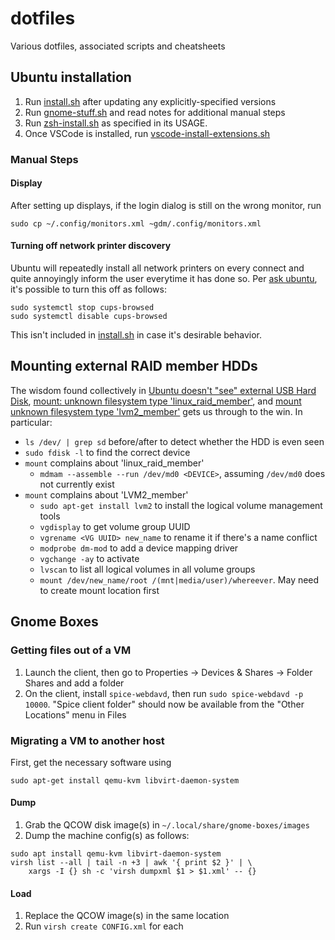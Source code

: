# dotfiles

Various dotfiles, associated scripts and cheatsheets

## Ubuntu installation

1. Run [install.sh](install.sh) after updating any explicitly-specified
   versions
2. Run [gnome-stuff.sh](gnome-stuff.sh) and read notes for additional manual
   steps
3. Run [zsh-install.sh](zsh-install.sh) as specified in its USAGE.
4. Once VSCode is installed, run [vscode-install-extensions.sh](vscode-install-extensions.sh)

### Manual Steps

#### Display

After setting up displays, if the login dialog is still on the wrong monitor, run

```
sudo cp ~/.config/monitors.xml ~gdm/.config/monitors.xml
```

#### Turning off network printer discovery

Ubuntu will repeatedly install all network printers on every connect and quite
annoyingly inform the user everytime it has done so. Per [ask
ubuntu](https://askubuntu.com/questions/345083/how-do-i-disable-automatic-remote-printer-installation),
it's possible to turn this off as follows:

```
sudo systemctl stop cups-browsed
sudo systemctl disable cups-browsed
```

This isn't included in [install.sh](install.sh) in case it's desirable behavior.

## Mounting external RAID member HDDs

The wisdom found collectively in [Ubuntu doesn't "see" external USB Hard
Disk](https://askubuntu.com/questions/318987/ubuntu-doesnt-see-external-usb-hard-disk),
[mount: unknown filesystem type
'linux_raid_member'](https://serverfault.com/questions/383362/mount-unknown-filesystem-type-linux-raid-member),
and [mount unknown filesystem type
'lvm2_member'](https://askubuntu.com/questions/766048/mount-unknown-filesystem-type-lvm2-member)
gets us through to the win. In particular:

- `ls /dev/ | grep sd` before/after to detect whether the HDD is even seen
- `sudo fdisk -l` to find the correct device
- `mount` complains about 'linux_raid_member'
  - `mdmam --assemble --run /dev/md0 <DEVICE>`, assuming `/dev/md0` does not currently exist
- `mount` complains about 'LVM2_member'
  - `sudo apt-get install lvm2` to install the logical volume management tools
  - `vgdisplay` to get volume group UUID
  - `vgrename <VG UUID> new_name` to rename it if there's a name conflict
  - `modprobe dm-mod` to add a device mapping driver
  - `vgchange -ay` to activate
  - `lvscan` to list all logical volumes in all volume groups
  - `mount /dev/new_name/root /(mnt|media/user)/whereever`. May need to create mount location first

## Gnome Boxes

### Getting files out of a VM

1. Launch the client, then go to Properties -> Devices & Shares -> Folder Shares and add a folder
2. On the client, install `spice-webdavd`, then run `sudo spice-webdavd -p 10000`. "Spice client folder" should now be available from the "Other Locations" menu in Files

### Migrating a VM to another host

First, get the necessary software using

```
sudo apt-get install qemu-kvm libvirt-daemon-system
```

#### Dump

1. Grab the QCOW disk image(s) in `~/.local/share/gnome-boxes/images`
2. Dump the machine config(s) as follows:

```
sudo apt install qemu-kvm libvirt-daemon-system
virsh list --all | tail -n +3 | awk '{ print $2 }' | \
    xargs -I {} sh -c 'virsh dumpxml $1 > $1.xml' -- {}
```

#### Load

1. Replace the QCOW image(s) in the same location
2. Run `virsh create CONFIG.xml` for each
